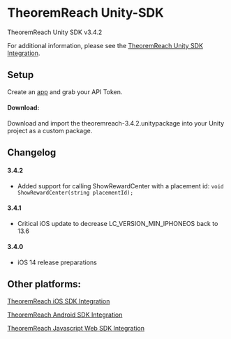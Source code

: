 # TheoremReach Unity-SDK

TheoremReach Unity SDK v3.4.2

For additional information, please see the [TheoremReach Unity SDK Integration](https://theoremreach.com/docs/unity).

## Setup

Create an [app](https://theoremreach.com/developer/apps) and grab your API Token.

#### Download:

Download and import the theoremreach-3.4.2.unitypackage into your Unity project as a custom package.


## Changelog

#### 3.4.2
- Added support for calling ShowRewardCenter with a placement id: `void ShowRewardCenter(string placementId);`

#### 3.4.1
- Critical iOS update to decrease LC_VERSION_MIN_IPHONEOS back to 13.6

#### 3.4.0

- iOS 14 release preparations


## Other platforms:

[TheoremReach iOS SDK Integration](https://theoremreach.com/docs/ios)

[TheoremReach Android SDK Integration](https://theoremreach.com/docs/android)

[TheoremReach Javascript Web SDK Integration](https://theoremreach.com/docs/web)  
